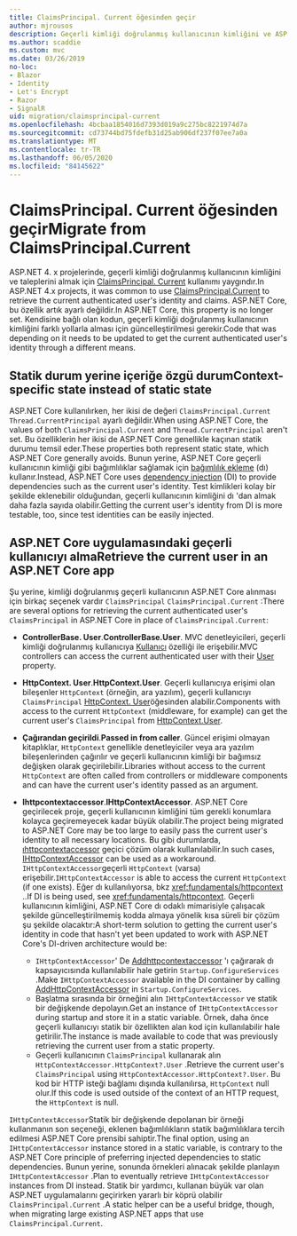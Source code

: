 ```yaml
---
title: ClaimsPrincipal. Current öğesinden geçir
author: mjrousos
description: Geçerli kimliği doğrulanmış kullanıcının kimliğini ve ASP.NET Core taleplerini almak için ClaimsPrincipal. Current ' dan uzağa geçiş yapmayı öğrenin.
ms.author: scaddie
ms.custom: mvc
ms.date: 03/26/2019
no-loc:
- Blazor
- Identity
- Let's Encrypt
- Razor
- SignalR
uid: migration/claimsprincipal-current
ms.openlocfilehash: 4bcbaa1854016d7393d019a9c275bc8221974d7a
ms.sourcegitcommit: cd73744bd75fdefb31d25ab906df237f07ee7a0a
ms.translationtype: MT
ms.contentlocale: tr-TR
ms.lasthandoff: 06/05/2020
ms.locfileid: "84145622"
---
```

# <a name="migrate-from-claimsprincipalcurrent"></a><span data-ttu-id="0bb0b-103">ClaimsPrincipal. Current öğesinden geçir</span><span class="sxs-lookup"><span data-stu-id="0bb0b-103">Migrate from ClaimsPrincipal.Current</span></span>

<span data-ttu-id="0bb0b-104">ASP.NET 4. x projelerinde, geçerli kimliği doğrulanmış kullanıcının kimliğini ve taleplerini almak için [ClaimsPrincipal. Current](/dotnet/api/system.security.claims.claimsprincipal.current) kullanımı yaygındır.</span><span class="sxs-lookup"><span data-stu-id="0bb0b-104">In ASP.NET 4.x projects, it was common to use [ClaimsPrincipal.Current](/dotnet/api/system.security.claims.claimsprincipal.current) to retrieve the current authenticated user's identity and claims.</span></span> <span data-ttu-id="0bb0b-105">ASP.NET Core, bu özellik artık ayarlı değildir.</span><span class="sxs-lookup"><span data-stu-id="0bb0b-105">In ASP.NET Core, this property is no longer set.</span></span> <span data-ttu-id="0bb0b-106">Kendisine bağlı olan kodun, geçerli kimliği doğrulanmış kullanıcının kimliğini farklı yollarla alması için güncelleştirilmesi gerekir.</span><span class="sxs-lookup"><span data-stu-id="0bb0b-106">Code that was depending on it needs to be updated to get the current authenticated user's identity through a different means.</span></span>

## <a name="context-specific-state-instead-of-static-state"></a><span data-ttu-id="0bb0b-107">Statik durum yerine içeriğe özgü durum</span><span class="sxs-lookup"><span data-stu-id="0bb0b-107">Context-specific state instead of static state</span></span>

<span data-ttu-id="0bb0b-108">ASP.NET Core kullanılırken, her ikisi de değeri `ClaimsPrincipal.Current` `Thread.CurrentPrincipal` ayarlı değildir.</span><span class="sxs-lookup"><span data-stu-id="0bb0b-108">When using ASP.NET Core, the values of both `ClaimsPrincipal.Current` and `Thread.CurrentPrincipal` aren't set.</span></span> <span data-ttu-id="0bb0b-109">Bu özelliklerin her ikisi de ASP.NET Core genellikle kaçınan statik durumu temsil eder.</span><span class="sxs-lookup"><span data-stu-id="0bb0b-109">These properties both represent static state, which ASP.NET Core generally avoids.</span></span> <span data-ttu-id="0bb0b-110">Bunun yerine, ASP.NET Core geçerli kullanıcının kimliği gibi bağımlılıklar sağlamak için [bağımlılık ekleme](xref:fundamentals/dependency-injection) (dı) kullanır.</span><span class="sxs-lookup"><span data-stu-id="0bb0b-110">Instead, ASP.NET Core uses [dependency injection](xref:fundamentals/dependency-injection) (DI) to provide dependencies such as the current user's identity.</span></span> <span data-ttu-id="0bb0b-111">Test kimlikleri kolay bir şekilde eklenebilir olduğundan, geçerli kullanıcının kimliğini dı 'dan almak daha fazla sayıda olabilir.</span><span class="sxs-lookup"><span data-stu-id="0bb0b-111">Getting the current user's identity from DI is more testable, too, since test identities can be easily injected.</span></span>

## <a name="retrieve-the-current-user-in-an-aspnet-core-app"></a><span data-ttu-id="0bb0b-112">ASP.NET Core uygulamasındaki geçerli kullanıcıyı alma</span><span class="sxs-lookup"><span data-stu-id="0bb0b-112">Retrieve the current user in an ASP.NET Core app</span></span>

<span data-ttu-id="0bb0b-113">Şu yerine, kimliği doğrulanmış geçerli kullanıcının ASP.NET Core alınması için birkaç seçenek vardır `ClaimsPrincipal` `ClaimsPrincipal.Current` :</span><span class="sxs-lookup"><span data-stu-id="0bb0b-113">There are several options for retrieving the current authenticated user's `ClaimsPrincipal` in ASP.NET Core in place of `ClaimsPrincipal.Current`:</span></span>

* <span data-ttu-id="0bb0b-114">**ControllerBase. User**.</span><span class="sxs-lookup"><span data-stu-id="0bb0b-114">**ControllerBase.User**.</span></span> <span data-ttu-id="0bb0b-115">MVC denetleyicileri, geçerli kimliği doğrulanmış kullanıcıya [Kullanıcı](/dotnet/api/microsoft.aspnetcore.mvc.controllerbase.user) özelliği ile erişebilir.</span><span class="sxs-lookup"><span data-stu-id="0bb0b-115">MVC controllers can access the current authenticated user with their [User](/dotnet/api/microsoft.aspnetcore.mvc.controllerbase.user) property.</span></span>
* <span data-ttu-id="0bb0b-116">**HttpContext. User**.</span><span class="sxs-lookup"><span data-stu-id="0bb0b-116">**HttpContext.User**.</span></span> <span data-ttu-id="0bb0b-117">Geçerli kullanıcıya erişimi olan bileşenler `HttpContext` (örneğin, ara yazılım), geçerli kullanıcıyı `ClaimsPrincipal` [HttpContext. User](/dotnet/api/microsoft.aspnetcore.http.httpcontext.user)öğesinden alabilir.</span><span class="sxs-lookup"><span data-stu-id="0bb0b-117">Components with access to the current `HttpContext` (middleware, for example) can get the current user's `ClaimsPrincipal` from [HttpContext.User](/dotnet/api/microsoft.aspnetcore.http.httpcontext.user).</span></span>
* <span data-ttu-id="0bb0b-118">**Çağırandan geçirildi**.</span><span class="sxs-lookup"><span data-stu-id="0bb0b-118">**Passed in from caller**.</span></span> <span data-ttu-id="0bb0b-119">Güncel erişimi olmayan kitaplıklar, `HttpContext` genellikle denetleyiciler veya ara yazılım bileşenlerinden çağırılır ve geçerli kullanıcının kimliği bir bağımsız değişken olarak geçirilebilir.</span><span class="sxs-lookup"><span data-stu-id="0bb0b-119">Libraries without access to the current `HttpContext` are often called from controllers or middleware components and can have the current user's identity passed as an argument.</span></span>
* <span data-ttu-id="0bb0b-120">**Ihttpcontextaccessor**.</span><span class="sxs-lookup"><span data-stu-id="0bb0b-120">**IHttpContextAccessor**.</span></span> <span data-ttu-id="0bb0b-121">ASP.NET Core geçirilecek proje, geçerli kullanıcının kimliğini tüm gerekli konumlara kolayca geçiremeyecek kadar büyük olabilir.</span><span class="sxs-lookup"><span data-stu-id="0bb0b-121">The project being migrated to ASP.NET Core may be too large to easily pass the current user's identity to all necessary locations.</span></span> <span data-ttu-id="0bb0b-122">Bu gibi durumlarda, [ıhttpcontextaccessor](/dotnet/api/microsoft.aspnetcore.http.ihttpcontextaccessor) geçici çözüm olarak kullanılabilir.</span><span class="sxs-lookup"><span data-stu-id="0bb0b-122">In such cases, [IHttpContextAccessor](/dotnet/api/microsoft.aspnetcore.http.ihttpcontextaccessor) can be used as a workaround.</span></span> <span data-ttu-id="0bb0b-123">`IHttpContextAccessor`geçerli `HttpContext` (varsa) erişebilir.</span><span class="sxs-lookup"><span data-stu-id="0bb0b-123">`IHttpContextAccessor` is able to access the current `HttpContext` (if one exists).</span></span> <span data-ttu-id="0bb0b-124">Eğer dı kullanılıyorsa, bkz <xref:fundamentals/httpcontext> ..</span><span class="sxs-lookup"><span data-stu-id="0bb0b-124">If DI is being used, see <xref:fundamentals/httpcontext>.</span></span> <span data-ttu-id="0bb0b-125">Geçerli kullanıcının kimliğini, ASP.NET Core dı odaklı mimarisiyle çalışacak şekilde güncelleştirilmemiş kodda almaya yönelik kısa süreli bir çözüm şu şekilde olacaktır:</span><span class="sxs-lookup"><span data-stu-id="0bb0b-125">A short-term solution to getting the current user's identity in code that hasn't yet been updated to work with ASP.NET Core's DI-driven architecture would be:</span></span>

  * <span data-ttu-id="0bb0b-126">`IHttpContextAccessor`' De [Addhttpcontextaccessor](https://github.com/aspnet/Hosting/issues/793) 'ı çağırarak dı kapsayıcısında kullanılabilir hale getirin `Startup.ConfigureServices` .</span><span class="sxs-lookup"><span data-stu-id="0bb0b-126">Make `IHttpContextAccessor` available in the DI container by calling [AddHttpContextAccessor](https://github.com/aspnet/Hosting/issues/793) in `Startup.ConfigureServices`.</span></span>
  * <span data-ttu-id="0bb0b-127">Başlatma sırasında bir örneğini alın `IHttpContextAccessor` ve statik bir değişkende depolayın.</span><span class="sxs-lookup"><span data-stu-id="0bb0b-127">Get an instance of `IHttpContextAccessor` during startup and store it in a static variable.</span></span> <span data-ttu-id="0bb0b-128">Örnek, daha önce geçerli kullanıcıyı statik bir özellikten alan kod için kullanılabilir hale getirilir.</span><span class="sxs-lookup"><span data-stu-id="0bb0b-128">The instance is made available to code that was previously retrieving the current user from a static property.</span></span>
  * <span data-ttu-id="0bb0b-129">Geçerli kullanıcının `ClaimsPrincipal` kullanarak alın `HttpContextAccessor.HttpContext?.User` .</span><span class="sxs-lookup"><span data-stu-id="0bb0b-129">Retrieve the current user's `ClaimsPrincipal` using `HttpContextAccessor.HttpContext?.User`.</span></span> <span data-ttu-id="0bb0b-130">Bu kod bir HTTP isteği bağlamı dışında kullanılırsa, `HttpContext` null olur.</span><span class="sxs-lookup"><span data-stu-id="0bb0b-130">If this code is used outside of the context of an HTTP request, the `HttpContext` is null.</span></span>

<span data-ttu-id="0bb0b-131">`IHttpContextAccessor`Statik bir değişkende depolanan bir örneği kullanmanın son seçeneği, eklenen bağımlılıkların statik bağımlılıklara tercih edilmesi ASP.NET Core prensibi sahiptir.</span><span class="sxs-lookup"><span data-stu-id="0bb0b-131">The final option, using an `IHttpContextAccessor` instance stored in a static variable, is contrary to the ASP.NET Core principle of preferring injected dependencies to static dependencies.</span></span> <span data-ttu-id="0bb0b-132">Bunun yerine, sonunda örnekleri alınacak şekilde planlayın `IHttpContextAccessor` .</span><span class="sxs-lookup"><span data-stu-id="0bb0b-132">Plan to eventually retrieve `IHttpContextAccessor` instances from DI instead.</span></span> <span data-ttu-id="0bb0b-133">Statik bir yardımcı, kullanan büyük var olan ASP.NET uygulamalarını geçirirken yararlı bir köprü olabilir `ClaimsPrincipal.Current` .</span><span class="sxs-lookup"><span data-stu-id="0bb0b-133">A static helper can be a useful bridge, though, when migrating large existing ASP.NET apps that use `ClaimsPrincipal.Current`.</span></span>
